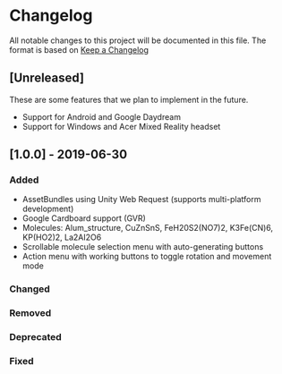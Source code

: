 # Changelog
All notable changes to this project will be documented in this file.
The format is based on [Keep a Changelog](https://keepachangelog.com/en/1.0.0/)

## [Unreleased]
These are some features that we plan to implement in the future.

- Support for Android and Google Daydream
- Support for Windows and Acer Mixed Reality headset

## [1.0.0] - 2019-06-30
### Added
- AssetBundles using Unity Web Request (supports multi-platform development)
- Google Cardboard support (GVR)
- Molecules: Alum_structure, CuZnSnS, FeH20S2(NO7)2, K3Fe(CN)6, KP(HO2)2, La2AI2O6
- Scrollable molecule selection menu with auto-generating buttons
- Action menu with working buttons to toggle rotation and movement mode

### Changed

### Removed

### Deprecated

### Fixed

